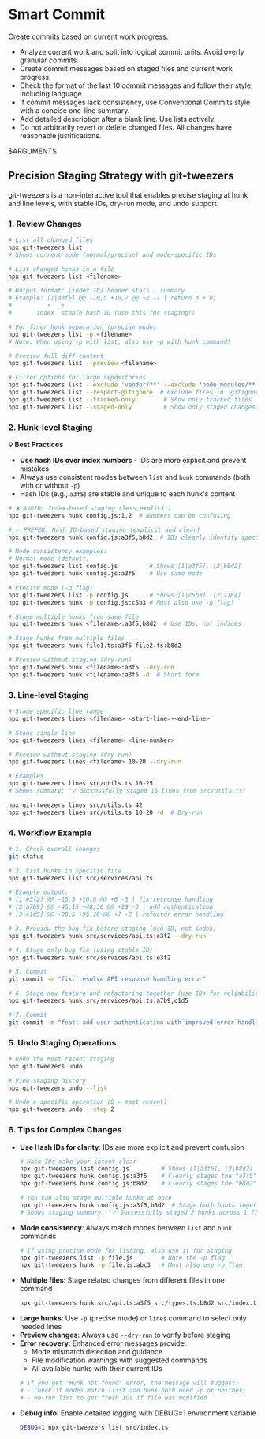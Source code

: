 # Smart Commit

Create commits based on current work progress.

- Analyze current work and split into logical commit units. Avoid overly granular commits.
- Create commit messages based on staged files and current work progress.
- Check the format of the last 10 commit messages and follow their style, including language.
- If commit messages lack consistency, use Conventional Commits style with a concise one-line summary.
- Add detailed description after a blank line. Use lists actively.
- Do not arbitrarily revert or delete changed files. All changes have reasonable justifications.

$ARGUMENTS

## Precision Staging Strategy with git-tweezers

git-tweezers is a non-interactive tool that enables precise staging at hunk and line levels, with stable IDs, dry-run mode, and undo support.

### 1. Review Changes
```bash
# List all changed files
npx git-tweezers list
# Shows current mode (normal/precise) and mode-specific IDs

# List changed hunks in a file  
npx git-tweezers list <filename>

# Output format: [index|ID] header stats | summary
# Example: [1|a3f5] @@ -10,5 +10,7 @@ +2 -1 | return a + b;
#          ↑   ↑
#       index  stable hash ID (use this for staging!)

# For finer hunk separation (precise mode)
npx git-tweezers list -p <filename>
# Note: When using -p with list, also use -p with hunk command!

# Preview full diff content
npx git-tweezers list --preview <filename>

# Filter options for large repositories
npx git-tweezers list --exclude 'vendor/**' --exclude 'node_modules/**'
npx git-tweezers list --respect-gitignore  # Exclude files in .gitignore
npx git-tweezers list --tracked-only        # Show only tracked files
npx git-tweezers list --staged-only         # Show only staged changes
```

### 2. Hunk-level Staging

**💡 Best Practices**
- **Use hash IDs over index numbers** - IDs are more explicit and prevent mistakes
- Always use consistent modes between `list` and `hunk` commands (both with or without `-p`)
- Hash IDs (e.g., `a3f5`) are stable and unique to each hunk's content

```bash
# ❌ AVOID: Index-based staging (less explicit)
npx git-tweezers hunk config.js:1,2  # Numbers can be confusing

# ✅ PREFER: Hash ID-based staging (explicit and clear)
npx git-tweezers hunk config.js:a3f5,b8d2  # IDs clearly identify specific hunks

# Mode consistency examples:
# Normal mode (default)
npx git-tweezers list config.js         # Shows [1|a3f5], [2|b8d2]
npx git-tweezers hunk config.js:a3f5    # Use same mode

# Precise mode (-p flag)
npx git-tweezers list -p config.js      # Shows [1|c5b3], [2|7184]
npx git-tweezers hunk -p config.js:c5b3 # Must also use -p flag!

# Stage multiple hunks from same file
npx git-tweezers hunk <filename>:a3f5,b8d2  # Use IDs, not indices

# Stage hunks from multiple files
npx git-tweezers hunk file1.ts:a3f5 file2.ts:b8d2

# Preview without staging (dry-run)
npx git-tweezers hunk <filename>:a3f5 --dry-run
npx git-tweezers hunk <filename>:a3f5 -d  # Short form
```

### 3. Line-level Staging
```bash
# Stage specific line range
npx git-tweezers lines <filename> <start-line>-<end-line>

# Stage single line
npx git-tweezers lines <filename> <line-number>

# Preview without staging (dry-run)
npx git-tweezers lines <filename> 10-20 --dry-run

# Examples
npx git-tweezers lines src/utils.ts 10-25
# Shows summary: "✓ Successfully staged 16 lines from src/utils.ts"

npx git-tweezers lines src/utils.ts 42
npx git-tweezers lines src/utils.ts 10-20 -d  # Dry-run
```

### 4. Workflow Example
```bash
# 1. Check overall changes
git status

# 2. List hunks in specific file
npx git-tweezers list src/services/api.ts

# Example output:
# [1|e3f2] @@ -10,5 +10,8 @@ +6 -3 | fix response handling
# [2|a7b9] @@ -45,15 +48,30 @@ +18 -3 | add authentication
# [3|c1d5] @@ -80,5 +95,10 @@ +7 -2 | refactor error handling

# 3. Preview the bug fix before staging (use ID, not index)
npx git-tweezers hunk src/services/api.ts:e3f2 --dry-run

# 4. Stage only bug fix (using stable ID)
npx git-tweezers hunk src/services/api.ts:e3f2

# 5. Commit
git commit -m "fix: resolve API response handling error"

# 6. Stage new feature and refactoring together (use IDs for reliability)
npx git-tweezers hunk src/services/api.ts:a7b9,c1d5

# 7. Commit
git commit -m "feat: add user authentication with improved error handling"
```

### 5. Undo Staging Operations
```bash
# Undo the most recent staging
npx git-tweezers undo

# View staging history
npx git-tweezers undo --list

# Undo a specific operation (0 = most recent)
npx git-tweezers undo --step 2
```

### 6. Tips for Complex Changes
- **Use Hash IDs for clarity**: IDs are more explicit and prevent confusion
  ```bash
  # Hash IDs make your intent clear
  npx git-tweezers list config.js         # Shows [1|a3f5], [2|b8d2]
  npx git-tweezers hunk config.js:a3f5    # Clearly stages the "a3f5" hunk
  npx git-tweezers hunk config.js:b8d2    # Clearly stages the "b8d2" hunk
  
  # You can also stage multiple hunks at once
  npx git-tweezers hunk config.js:a3f5,b8d2  # Stage both hunks together
  # Shows staging summary: "✓ Successfully staged 2 hunks across 1 file"
  ```
- **Mode consistency**: Always match modes between `list` and `hunk` commands
  ```bash
  # If using precise mode for listing, also use it for staging
  npx git-tweezers list -p file.js        # Note the -p flag
  npx git-tweezers hunk -p file.js:abc3   # Must also use -p flag
  ```
- **Multiple files**: Stage related changes from different files in one command
  ```bash
  npx git-tweezers hunk src/api.ts:a3f5 src/types.ts:b8d2 src/index.ts:c1d5
  ```
- **Large hunks**: Use `-p` (precise mode) or `lines` command to select only needed lines
- **Preview changes**: Always use `--dry-run` to verify before staging
- **Error recovery**: Enhanced error messages provide:
  - Mode mismatch detection and guidance
  - File modification warnings with suggested commands
  - All available hunks with their current IDs
  ```bash
  # If you get "Hunk not found" error, the message will suggest:
  # - Check if modes match (list and hunk both need -p or neither)
  # - Re-run list to get fresh IDs if file was modified
  ```
- **Debug info**: Enable detailed logging with DEBUG=1 environment variable
  ```bash
  DEBUG=1 npx git-tweezers list src/index.ts
  ```